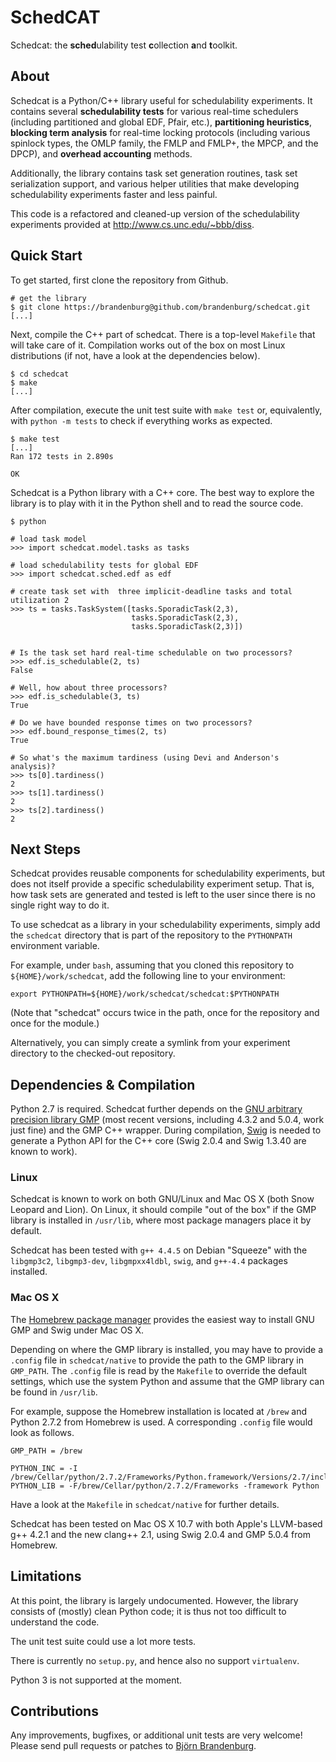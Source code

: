 # SchedCAT
Schedcat: the **sched**ulability test **c**ollection **a**nd **t**oolkit.

## About

Schedcat is a Python/C++ library useful for schedulability experiments. It contains several **schedulability tests** for various real-time schedulers (including partitioned and global EDF, Pfair, etc.), **partitioning heuristics**, **blocking term analysis** for real-time locking protocols (including various spinlock types, the OMLP family, the FMLP and FMLP+, the MPCP, and the DPCP), and **overhead accounting** methods.

Additionally, the library contains task set generation routines, task set serialization support, and various helper utilities that make developing schedulability experiments faster and less painful.

This code is a refactored and cleaned-up version of the schedulability experiments provided at http://www.cs.unc.edu/~bbb/diss.

## Quick Start

To get started, first clone the repository from Github.

	# get the library 
	$ git clone https://brandenburg@github.com/brandenburg/schedcat.git
	[...]

Next, compile the C++ part of schedcat. There is a top-level `Makefile` that will take care of it. Compilation works out of the box on most Linux distributions (if not, have a look at the dependencies below).

	$ cd schedcat
	$ make
	[...]

After compilation,  execute the unit test suite with `make test` or, equivalently, with `python -m tests` to check if everything works as expected.


    $ make test
    [...]
    Ran 172 tests in 2.890s

    OK


Schedcat is a Python library with a C++ core. The best way to explore the library is to play with it in the Python shell and to read the source code.

	$ python
	
	# load task model
	>>> import schedcat.model.tasks as tasks

	# load schedulability tests for global EDF
	>>> import schedcat.sched.edf as edf

	# create task set with  three implicit-deadline tasks and total utilization 2
	>>> ts = tasks.TaskSystem([tasks.SporadicTask(2,3),
	                           tasks.SporadicTask(2,3),
	                           tasks.SporadicTask(2,3)])

	
	# Is the task set hard real-time schedulable on two processors?
	>>> edf.is_schedulable(2, ts)
	False
	
	# Well, how about three processors?
	>>> edf.is_schedulable(3, ts)
	True
	
	# Do we have bounded response times on two processors?
	>>> edf.bound_response_times(2, ts)
	True
	
	# So what's the maximum tardiness (using Devi and Anderson's analysis)?
	>>> ts[0].tardiness()
	2
	>>> ts[1].tardiness()
	2
	>>> ts[2].tardiness()
	2

## Next Steps

Schedcat provides reusable components for schedulability experiments, but does not itself provide a specific schedulability experiment setup. That is, how task sets are generated and tested is left to the user since there is no single right way to do it.

To use schedcat as a library in your schedulability experiments, 
simply add the `schedcat` directory that is part of the repository to the `PYTHONPATH` environment variable.

For example, under `bash`, assuming that you cloned this repository to `${HOME}/work/schedcat`, add the following line to your environment: 

    export PYTHONPATH=${HOME}/work/schedcat/schedcat:$PYTHONPATH

(Note that "schedcat" occurs twice in the path, once for the repository and once for the module.)

Alternatively, you can simply create a symlink from your experiment directory to the checked-out repository.

## Dependencies & Compilation

Python 2.7 is required. Schedcat further depends on the [GNU arbitrary precision library GMP](http://gmplib.org/) (most recent versions, including 4.3.2 and 5.0.4, work just fine) and the GMP C++ wrapper. During compilation, [Swig](http://www.swig.org/) is needed to generate a Python API for the C++ core (Swig 2.0.4 and Swig 1.3.40 are known to work).

### Linux

Schedcat is known to work on both GNU/Linux and Mac OS X (both Snow Leopard and Lion). On Linux, it should compile "out of the box" if the GMP library is installed in `/usr/lib`, where most package managers place it by default.

Schedcat has been tested with `g++ 4.4.5` on Debian "Squeeze" with the  `libgmp3c2`, `libgmp3-dev`, `libgmpxx4ldbl`, `swig`, and `g++-4.4`  packages installed.

### Mac OS X

The [Homebrew package manager](http://mxcl.github.com/homebrew/) provides the easiest way to install GNU GMP and Swig under Mac OS X.

Depending on where the GMP library is installed, you may have to provide a `.config` file in `schedcat/native` to provide the path to the GMP library in `GMP_PATH`. The `.config` file is read by the `Makefile` to override the default settings, which use the system Python and assume that the GMP library can be found in `/usr/lib`.

For example, suppose the Homebrew installation is located at `/brew` and Python 2.7.2 from Homebrew is used. A corresponding `.config` file would look as follows.

    GMP_PATH = /brew

    PYTHON_INC = -I /brew/Cellar/python/2.7.2/Frameworks/Python.framework/Versions/2.7/include/python2.7
    PYTHON_LIB = -F/brew/Cellar/python/2.7.2/Frameworks -framework Python


Have a look at the `Makefile` in `schedcat/native` for further details.

Schedcat has been tested on Mac OS X 10.7 with both Apple's LLVM-based g++ 4.2.1 and the new clang++ 2.1, using Swig 2.0.4 and GMP 5.0.4 from Homebrew.


## Limitations

At this point, the library is largely undocumented. However, the library consists of (mostly) clean Python code; it is thus not too difficult to understand the code. 

The unit test suite could use a lot more tests.

There is currently no `setup.py`, and hence also no support `virtualenv`.

Python 3 is not supported at the moment.

## Contributions

Any improvements, bugfixes, or additional unit tests are very welcome! Please send pull requests or patches to [Björn Brandenburg](http://www.mpi-sws.org/~bbb).
